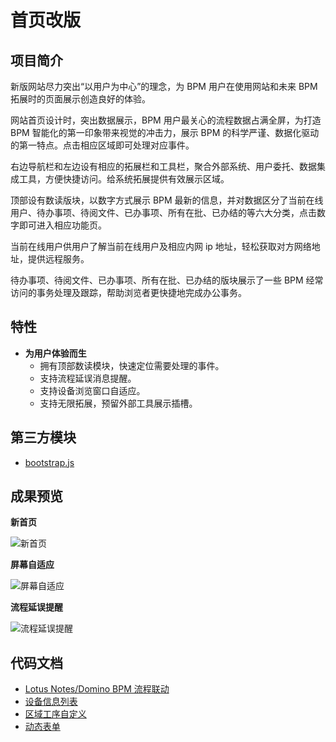 # 首页改版

## 项目简介

新版网站尽力突出“以用户为中心”的理念，为 BPM 用户在使用网站和未来 BPM 拓展时的页面展示创造良好的体验。

网站首页设计时，突出数据展示，BPM 用户最关心的流程数据占满全屏，为打造 BPM 智能化的第一印象带来视觉的冲击力，展示 BPM 的科学严谨、数据化驱动的第一特点。点击相应区域即可处理对应事件。

右边导航栏和左边设有相应的拓展栏和工具栏，聚合外部系统、用户委托、数据集成工具，方便快捷访问。给系统拓展提供有效展示区域。

顶部设有数读版块，以数字方式展示 BPM 最新的信息，并对数据区分了当前在线用户、待办事项、待阅文件、已办事项、所有在批、已办结的等六大分类，点击数字即可进入相应功能页。

当前在线用户供用户了解当前在线用户及相应内网 ip 地址，轻松获取对方网络地址，提供远程服务。

待办事项、待阅文件、已办事项、所有在批、已办结的版块展示了一些 BPM 经常访问的事务处理及跟踪，帮助浏览者更快捷地完成办公事务。

## 特性

- **为用户体验而生**
  - 拥有顶部数读模块，快速定位需要处理的事件。
  - 支持流程延误消息提醒。
  - 支持设备浏览窗口自适应。
  - 支持无限拓展，预留外部工具展示插槽。

## 第三方模块

- [bootstrap.js](https://github.com/twbs/bootstrap)

## 成果预览

**新首页**

![新首页](/Lotus/indexPro.jpg)

**屏幕自适应**

![屏幕自适应](/Lotus/indexProAuto.gif)

**流程延误提醒**

![流程延误提醒](/Lotus/index1.png)

## 代码文档

- [Lotus Notes/Domino BPM 流程联动](/)
- [设备信息列表](/)
- [区域工序自定义](/)
- [动态表单](/)
